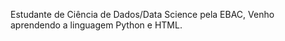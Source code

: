 Estudante de Ciência de Dados/Data Science pela EBAC, Venho aprendendo a linguagem Python e HTML.


